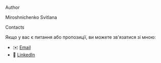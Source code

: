 

  Author

Miroshnichenko Svitlana

Contacts

Якщо у вас є питання або пропозиції, ви можете зв'язатися зі мною:

- ✉️ [Email](svitlana.lightbeam@gmail.com)   
- 💼 [LinkedIn](https://www.linkedin.com/in/svitlana-miroshnychenko-12659a2b6/)  